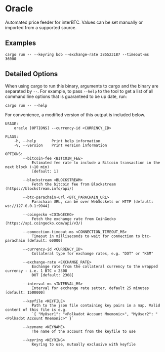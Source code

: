 # Oracle

Automated price feeder for interBTC. Values can be set manually or imported from a supported source.

## Examples

```shell
cargo run -- --keyring bob --exchange-rate 385523187 --timeout-ms 36000
```

## Detailed Options

When using cargo to run this binary, arguments to cargo and the binary are separated by `--`. For example, to pass `--help` to the tool to get a list of all command line options that is guaranteed to be up date, run:

```
cargo run -- --help
```

For convenience, a modified version of this output is included below.

```
USAGE:
    oracle [OPTIONS] --currency-id <CURRENCY_ID>

FLAGS:
    -h, --help       Print help information
    -V, --version    Print version information

OPTIONS:
        --bitcoin-fee <BITCOIN_FEE>
            Estimated fee rate to include a Bitcoin transaction in the next block (~10 min)
            [default: 1]

        --blockstream <BLOCKSTREAM>
            Fetch the bitcoin fee from Blockstream (https://blockstream.info/api/)

        --btc-parachain-url <BTC_PARACHAIN_URL>
            Parachain URL, can be over WebSockets or HTTP [default: ws://127.0.0.1:9944]

        --coingecko <COINGECKO>
            Fetch the exchange rate from CoinGecko (https://api.coingecko.com/api/v3/)

        --connection-timeout-ms <CONNECTION_TIMEOUT_MS>
            Timeout in milliseconds to wait for connection to btc-parachain [default: 60000]

        --currency-id <CURRENCY_ID>
            Collateral type for exchange rates, e.g. "DOT" or "KSM"

        --exchange-rate <EXCHANGE_RATE>
            Exchange rate from the collateral currency to the wrapped currency - i.e. 1 BTC = 2308
            DOT [default: 2308]

        --interval-ms <INTERVAL_MS>
            Interval for exchange rate setter, default 25 minutes [default: 1500000]

        --keyfile <KEYFILE>
            Path to the json file containing key pairs in a map. Valid content of this file is e.g.
            `{ "MyUser1": "<Polkadot Account Mnemonic>", "MyUser2": "<Polkadot Account Mnemonic>" }`

        --keyname <KEYNAME>
            The name of the account from the keyfile to use

        --keyring <KEYRING>
            Keyring to use, mutually exclusive with keyfile
```
